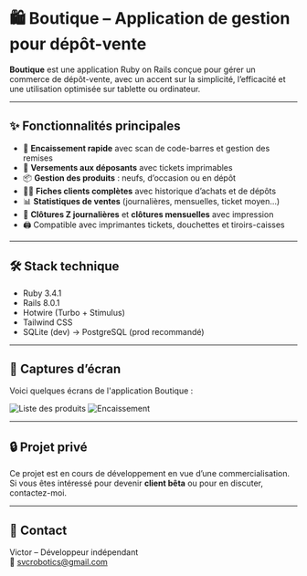 # 🛍️ Boutique – Application de gestion pour dépôt-vente

**Boutique** est une application Ruby on Rails conçue pour gérer un commerce de dépôt-vente, avec un accent sur la simplicité, l’efficacité et une utilisation optimisée sur tablette ou ordinateur.

---

## ✨ Fonctionnalités principales

- 🧾 **Encaissement rapide** avec scan de code-barres et gestion des remises
- 💸 **Versements aux déposants** avec tickets imprimables
- 📦 **Gestion des produits** : neufs, d’occasion ou en dépôt
- 👩‍💼 **Fiches clients complètes** avec historique d’achats et de dépôts
- 📊 **Statistiques de ventes** (journalières, mensuelles, ticket moyen…)
- 🧾 **Clôtures Z journalières** et **clôtures mensuelles** avec impression
- 🖨️ Compatible avec imprimantes tickets, douchettes et tiroirs-caisses

---

## 🛠️ Stack technique

- Ruby 3.4.1  
- Rails 8.0.1  
- Hotwire (Turbo + Stimulus)  
- Tailwind CSS  
- SQLite (dev) → PostgreSQL (prod recommandé)

---

## 📸 Captures d’écran 

Voici quelques écrans de l'application Boutique :

![Liste des produits](https://github.com/svcrobotics/boutique/assets/images/liste_des_produits.png)
![Encaissement](https://github.com/ton-pseudo/boutique/assets/images/encaissement.png)

---

## 🔒 Projet privé

Ce projet est en cours de développement en vue d’une commercialisation.  
Si vous êtes intéressé pour devenir **client bêta** ou pour en discuter, contactez-moi.

---

## 📩 Contact

Victor – Développeur indépendant  
📧 svcrobotics@gmail.com
